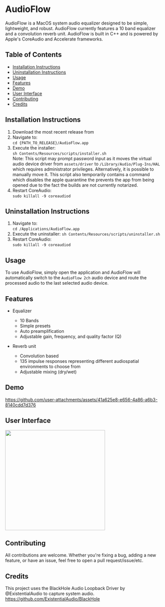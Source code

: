# AudioFlow
AudioFlow is a MacOS system audio equalizer designed to be simple, lightweight, and robust. AudioFlow currently features a 10 band equalizer and a convolution reverb unit. AudioFlow is built in C++ and is powered by Apple's CoreAudio and Accelerate frameworks.

## Table of Contents
- [Installation Instructions](#installation-instructions)
- [Uninstallation Instructions](#uninstallation-instructions)
- [Usage](#usage)
- [Features](#features)
- [Demo](#demo)
- [User Interface](#user-interface)
- [Contributing](#contributing)
- [Credits](#credits)

## Installation Instructions
1. Download the most recent release from 
2. Navigate to:\
```cd {PATH_TO_RELEASE}/AudioFlow.app```
3. Execute the installer:\
```sh Contents/Resources/scripts/installer.sh```\
Note: This script may prompt password input as it moves the virtual audio device driver from ```assets/driver``` to ```/Library/Audio/Plug-Ins/HAL``` which requires administrator privileges. Alternatively, it is possible to manually move it. This script also temporarily contains a command which disables the apple quarantine the prevents the app from being opened due to the fact the builds are not currently notarized. 
4. Restart CoreAudio:\
```sudo killall -9 coreaudiod```

## Uninstallation Instructions
1. Navigate to:\
   ```cd /Applications/AudioFlow.app```
2. Execute the uninstaller:
   ```sh Contents/Resources/scripts/uninstaller.sh```
3. Restart CoreAudio:\
   ```sudo killall -9 coreaudiod```

## Usage
To use AudioFlow, simply open the application and AudioFlow will automatically switch to the ```AudioFlow 2ch``` audio device and route the processed audio to the last selected audio device.

## Features
* Equalizer
  * 10 Bands
  * Simple presets
  * Auto preamplification
  * Adjustable gain, frequency, and quality factor (Q)

* Reverb unit
  * Convolution based
  * 135 impulse responses representing different audiospatial environments to choose from
  * Adjustable mixing (dry/wet)
 
## Demo
https://github.com/user-attachments/assets/41a625e8-e656-4a86-a6b3-8140cdd7d376

## User Interface
<img src="assets/demo/ui.png" width="320">

## Contributing
All contributions are welcome. Whether you're fixing a bug, adding a new feature, or have an issue, feel free to open a pull request/issue/etc.

## Credits
This project uses the BlackHole Audio Loopback Driver by @ExistentialAudio to capture system audio. https://github.com/ExistentialAudio/BlackHole
